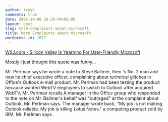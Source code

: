 ```yaml
---
author: troyh
comments: true
date: 2002-10-08 16:20:49+00:00
layout: post
slug: more-complaints-about-microsoft
title: More Complaints about Microsoft
wordpress_id: 1677
---
```


[WSJ.com - Silicon Valley Is Yearning For User-Friendly Microsoft](http://online.wsj.com/article/0,,SB1034036651300028760,00.html)

Mostly I just thought this quote was funny...

Mr. Perlman says he wrote a note to Steve Ballmer, then 's No. 2 man and now its chief executive officer, complaining about technical glitches in Office's Outlook e-mail product. Mr. Perlman had been testing the product because  wanted WebTV employees to switch to Outlook after  acquired WebTV, Mr. Perlman recalls.A manager in the Office group who responded to the note on Mr. Ballmer's behalf was "outraged" at the complaint about Outlook, Mr. Perlman says. The manager wrote back, "My job is not making Outlook reliable. My job is killing Lotus Notes," a competing product sold by IBM, Mr. Perlman says.
